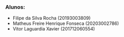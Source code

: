 ### Alunos:

- Filipe da Silva Rocha (20193003809)
- Matheus Freire Henrique Fonseca (20203002786)
- Vitor Laguardia Xavier (201712060554)
